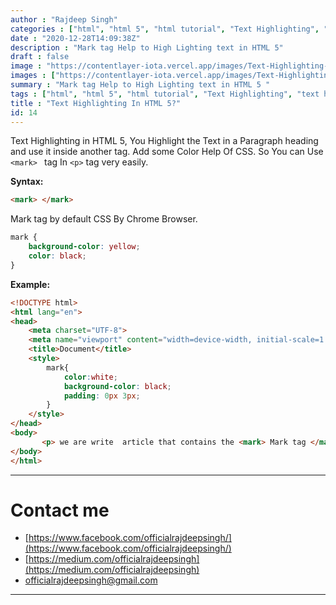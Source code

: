 ```yaml
---
author : "Rajdeep Singh"
categories : ["html", "html 5", "html tutorial", "Text Highlighting", "text highlighting in html", "html for beginner"]
date : "2020-12-28T14:09:38Z"
description : "Mark tag Help to High Lighting text in HTML 5"
draft : false
image : "https://contentlayer-iota.vercel.app/images/Text-Highlighting-In-HTML-5.png"
images : ["https://contentlayer-iota.vercel.app/images/Text-Highlighting-In-HTML-5.png"]
summary : "Mark tag Help to High Lighting text in HTML 5 "
tags : ["html", "html 5", "html tutorial", "Text Highlighting", "text highlighting in html", "html for beginner"]
title : "Text Highlighting In HTML 5?"
id: 14
---
```




Text Highlighting in HTML 5, You Highlight the Text in a Paragraph heading and use it inside another tag. Add some Color Help Of CSS. So You can Use `<mark> ` tag In `<p>` tag very easily.

**Syntax:**

```html
<mark> </mark>

```

Mark tag by default CSS By Chrome Browser.

```css
mark {
    background-color: yellow;
    color: black;
}
```



**Example:**

```html
<!DOCTYPE html>
<html lang="en">
<head>
    <meta charset="UTF-8">
    <meta name="viewport" content="width=device-width, initial-scale=1.0">
    <title>Document</title>
    <style>
        mark{
            color:white;
            background-color: black;
            padding: 0px 3px;
        }
    </style>
</head>
<body>
       <p> we are write  article that contains the <mark> Mark tag </mark> for Highlighting the text. you will make it easier to see it.</p>    
</body>
</html>
```

---

# Contact me

* [https://www.facebook.com/officialrajdeepsingh/](https://www.facebook.com/officialrajdeepsingh/)
* [https://medium.com/officialrajdeepsingh](https://medium.com/officialrajdeepsingh)
* [officialrajdeepsingh@gmail.com](mailto:officialrajdeepsingh@gmail.com)



---



